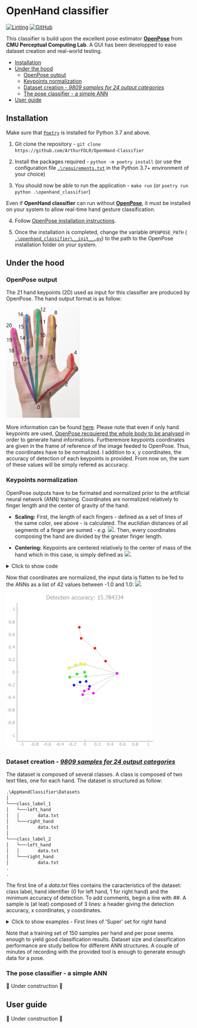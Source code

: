 # OpenHand classifier

[![Linting](https://img.shields.io/badge/code%20style-black-000000.svg)](https://github.com/psf/black)
[![GitHub](https://img.shields.io/github/license/ArthurFDLR/OpenHand-Classifier)](https://github.com/ArthurFDLR/OpenHand-Classifier/blob/master/LICENSE)

This classifier is build upon the excellent pose estimator [**OpenPose**](https://github.com/CMU-Perceptual-Computing-Lab/openpose) from **CMU Perceptual Computing Lab**. A GUI has been developped to ease dataset creation and real-world testing.

  - [Installation](#installation)
  - [Under the hood](#under-the-hood)
    - [OpenPose output](#openpose-output)
    - [Keypoints normalization](#keypoints-normalization)
    - [Dataset creation - *9809 samples for 24 output categories*](#dataset-creation---9809-samples-for-24-output-categories)
    - [The pose classifier - a simple ANN](#the-pose-classifier---a-simple-ann)
  - [User guide](#user-guide)

## Installation

Make sure that [`Poetry`](https://poetry.eustace.io/) is installed for Python 3.7 and above.

1. Git clone the repository - `git clone https://github.com/ArthurFDLR/OpenHand-Classifier`

2. Install the packages required - `python -m poetry install` (or use the configuration file [`.\requirements.txt`](https://github.com/ArthurFDLR/OpenHand-Classifier/blob/master/requirements.txt) in the Python 3.7+ environment of your choice)

3. You should now be able to run the application - `make run` (or `poetry run python .\openhand_classifier`)

Even if **OpenHand classifier** can run without [**OpenPose**](https://github.com/CMU-Perceptual-Computing-Lab/openpose), it must be installed on your system to allow real-time hand gesture classification.

4.  Follow [OpenPose installation instructions](https://github.com/CMU-Perceptual-Computing-Lab/openpose/blob/master/doc/installation.md).

5. Once the installation is completed, change the variable `OPENPOSE_PATH` ( [`.\openhand_classifier\__init__.py`](https://github.com/ArthurFDLR/OpenHand-Classifier/blob/master/openhand_classifier/__init__.py)) to the path to the OpenPose installation folder on your system.


## Under the hood

### OpenPose output

The 21 hand keypoints (2D) used as input for this classifier are produced by OpenPose. The hand output format is as follow:

<img src="/.github/markdown/keypoints_hand.png" width="200">

More information can be found [here](https://github.com/CMU-Perceptual-Computing-Lab/openpose/blob/master/doc/output.md#face-and-hands). Please note that even if only hand keypoints are used, [OpenPose recquiered the whole body to be analysed](https://github.com/CMU-Perceptual-Computing-Lab/openpose/blob/master/doc/standalone_face_or_hand_keypoint_detector.md) in order to generate hand informations. Furtheremore keypoints coordinates are given in the frame of reference of the image feeded to OpenPose. Thus, the coordinates have to be normalized.
I addition to x, y coordinates, the accuracy of detection of each keypoints is provided. From now on, the sum of these values will be simply refered as accuracy.

### Keypoints normalization

OpenPose outputs have to be formated and normalized prior to the artificial neural network (ANN) training. Coordinates are normalized relatively to finger length and the center of gravity of the hand.

* **Scaling:** First, the length of each fingers - defined as a set of lines of the same color, see above - is calculated. The euclidian distances of all segments of a finger are sumed *- e.g.* <img src="https://render.githubusercontent.com/render/math?math=Thumb\_length = \sum_{i=0}^{3} d(\boldsymbol{k_i}, \boldsymbol{k_{i%2B1}})">.
Then, every coordinates composing the hand are divided by the greater finger length.

* **Centering:** Keypoints are centered relatively to the center of mass of the hand which in this case, is simply defined as <img src="https://render.githubusercontent.com/render/math?math=(\bar{\boldsymbol{k^x}}, \bar{\boldsymbol{k^y}})">.

<details><summary>Click to show code</summary>
<p>

```python
handKeypoints = np.array(op.Datum().handKeypoints)[handID, self.personID]

lengthFingers = [np.sqrt((handKeypoints[0,0] - handKeypoints[i,0])**2 + (handKeypoints[0,1] - handKeypoints[i,1])**2) for i in [1,5,9,13,17]] #Initialized with the length of the first segment of each fingers.
for i in range(3): #Add length of other segments for each fingers
    for j in range(len(lengthFingers)):
        lengthFingers[j] += np.sqrt((handKeypoints[1+j*4+i+1, 0] - handKeypoints[1+j*4+i, 0])**2 + (handKeypoints[1+j*4+i+1, 1] - handKeypoints[1+j*4+i, 1])**2)
normMax = max(lengthFingers)

handCenterX = handKeypoints.T[0].sum() / handKeypoints.shape[0]
handCenterY = handKeypoints.T[1].sum() / handKeypoints.shape[0]
outputArray = np.array([(handKeypoints.T[0] - handCenterX)/normMax,
                        -(handKeypoints.T[1] - handCenterY)/normMax,
                        (handKeypoints.T[2])])
```
</p>
</details>

Now that coordinates are normalized, the input data is flatten to be fed to the ANNs as a list of 42 values between -1.0 and 1.0:   <img src="https://render.githubusercontent.com/render/math?math=(k^x_0, k^y_0, k^x_1, k^y_1  \dots  k^x_{20}, k^y_{20})">

<img src="/.github/markdown/formated_hand.png" width="400">

### Dataset creation - [*9809 samples for 24 output categories*](https://github.com/ArthurFDLR/OpenHand-Classifier/tree/master/Datasets)

The dataset is composed of several classes. A class is composed of two text files, one for each hand. The dataset is structured as follow:

```
.\AppHandClassifier\Datasets
│
└───class_label_1
│   └───left_hand
│   │       data.txt
│   └───right_hand
│           data.txt
│
└───class_label_2
│   └───left_hand
│   │       data.txt
│   └───right_hand
│           data.txt
.
.
```

The first line of a *data.txt* files contains the caracteristics of the dataset: class label, hand identifier (0 for left hand, 1 for right hand) and the minimum accuracy of detection. To add comments, begin a line with *##*. A sample is (at leat) composed of 3 lines: a header giving the detection accuracy, x coordinates, y coordinates. 

<details><summary>Click to show examples - First lines of 'Super' set for right hand</summary>
<p>

```
Super,1,13.0
## Data generated the 2020-07-28 labelled Super (right hand) with a global accuracy higher than 13.0, based on OpenPose estimation.
## Data format: Coordinates x, y and accuracy of estimation a

#14.064389
x:-0.47471642 -0.38345036 -0.27814367 -0.17283674 -0.16581643 -0.07455035 0.24136995 0.26243138 0.18520646 -0.060509484 0.24136995 0.17116559 0.05883807 -0.095611796 0.22732908 0.14308357 0.030756325 -0.10965267 0.1220224 0.10798126 0.02373602
y:-0.120350584 0.12536536 0.38512218 0.6238177 0.8203904 0.13238579 0.12536536 0.097283475 0.09026304 -0.07822783 -0.043125518 -0.029084647 -0.015043774 -0.2467187 -0.19757552 -0.16247334 -0.14843246 -0.3801074 -0.36606652 -0.30990276 -0.30288246
a:0.4513099 0.52159405 0.73779285 0.7362725 0.8151489 0.8092662 0.74224406 0.4387765 0.23850155 0.797209 0.79372936 0.59578335 0.44275257 0.81076413 0.9635796 0.647649 0.5396069 0.80517197 0.8936012 0.7543843 0.52925146

#15.550782
x:-0.4933955 -0.3817585 -0.23523489 -0.109643176 -0.053824674 0.008971046 0.23224507 0.13456275 0.043857645 0.001993833 0.24619977 0.13456275 0.015948527 -0.025915554 0.22526786 0.113630846 0.001993833 -0.053824674 0.12060806 0.07874425 -0.0049836473
y:-0.113298275 0.13090765 0.36813638 0.5914105 0.779798 0.109975755 0.102998406 0.137885 0.14486235 -0.07841181 -0.06445711 -0.0225933 -0.015615954 -0.23888998 -0.19702616 -0.16213956 -0.16911678 -0.3575045 -0.350527 -0.30168596 -0.2947085
a:0.59823513 0.6402868 0.81965464 0.87657 0.9046949 0.83729064 0.8742925 0.47936943 0.43094704 0.82496655 0.87384015 0.65166384 0.5838103 0.8670102 0.9759184 0.6943432 0.5715823 0.81283325 0.8954963 0.71702033 0.62095624
```

</p>
</details>

Note that a training set of 150 samples per hand and per pose seems enough to yield good classification results. Dataset size and classification performance are study bellow for different ANN structures.
A couple of minutes of recording with the provided tool is enough to generate enough data for a pose.

### The pose classifier - a simple ANN

🚧 Under construction 🚧

## User guide

🚧 Under construction 🚧